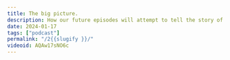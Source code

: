 ```yaml
---
title: The big picture.
description: How our future episodes will attempt to tell the story of the web.
date: 2024-01-17
tags: ["podcast"]
permalink: "/2{{slugify }}/"
videoid: AQAw17sNO6c
---
```

 


